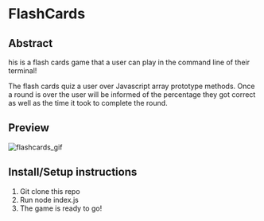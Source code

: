 # FlashCards

## Abstract
his is a flash cards game that a user can play in the command line of their terminal! 

The flash cards quiz a user over Javascript array prototype methods. Once a round is over the user will be informed of the percentage they got correct as well as the time it took to complete the round.

## Preview 
![flashcards_gif](https://user-images.githubusercontent.com/36003417/205158576-0bb86a62-eb92-48a1-96d2-f0952115be59.gif)

## Install/Setup instructions
1. Git clone this repo
2. Run node index.js
3. The game is ready to go!
